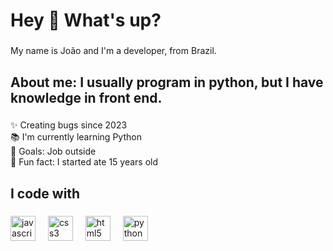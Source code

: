 <h1 align="left">Hey 👋 What's up?</h1>

###

<p align="left">My name is João and I'm a developer, from Brazil.</p>

###

<h2 align="left">About me: I usually program in python, but I have knowledge in front end.</h2>

###

<p align="left">✨ Creating bugs since 2023<br>📚 I'm currently learning Python<br>🎯 Goals: Job outside<br>🎲 Fun fact: I started ate 15 years old</p>

###

<h2 align="left">I code with</h2>

###

<div align="left">
  <img src="https://cdn.jsdelivr.net/gh/devicons/devicon/icons/javascript/javascript-original.svg" height="40" alt="javascript logo"  />
  <img width="12" />
  <img src="https://cdn.jsdelivr.net/gh/devicons/devicon/icons/css3/css3-original.svg" height="40" alt="css3 logo"  />
  <img width="12" />
  <img src="https://cdn.jsdelivr.net/gh/devicons/devicon/icons/html5/html5-original.svg" height="40" alt="html5 logo"  />
  <img width="12" />
  <img src="https://cdn.jsdelivr.net/gh/devicons/devicon/icons/python/python-original.svg" height="40" alt="python logo"  />
  <img width="12" />
</div>

###
